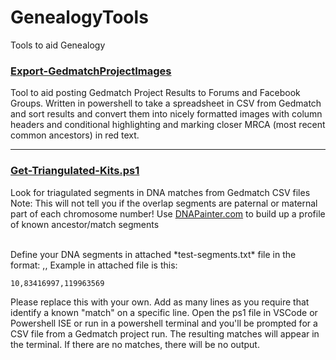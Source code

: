 # GenealogyTools
Tools to aid Genealogy


### [Export-GedmatchProjectImages](https://github.com/gsmitheidw/GenealogyTools/blob/main/Export-GedmatchProjectImages.md)

Tool to aid posting Gedmatch Project Results to Forums and Facebook Groups. Written in powershell to take a spreadsheet in CSV from Gedmatch and sort results and convert them into nicely formatted images with column headers and conditional highlighting and marking closer MRCA (most recent common ancestors) in red text.

<hr>

### [Get-Triangulated-Kits.ps1](https://raw.githubusercontent.com/gsmitheidw/GenealogyTools/main/Get-Triangulated-Kits.ps1)
Look for triagulated segments in DNA matches from Gedmatch CSV files
Note: This will not tell you if the overlap segments are paternal or maternal part of 
each chromosome number! Use [DNAPainter.com](https://www.dnapainter.com) to build up a profile of known ancestor/match segments

<br>
Define your DNA segments in attached *test-segments.txt* file
in the format:
<chromosome number>,<start segment>,<end segment>
Example in attached file is this:

    10,83416997,119963569

Please replace this with your own.
Add as many lines as you require that identify a known "match" on a specific line.
Open the ps1 file in VSCode or Powershell ISE or run in a powershell terminal and you'll be prompted for
a CSV file from a Gedmatch project run. The resulting matches will appear in the terminal.
If there are no matches, there will be no output. 


